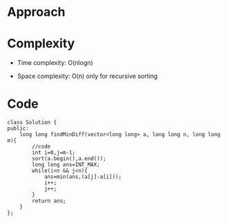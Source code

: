 # Approach
<!-- Describe your approach to solving the problem. -->

# Complexity
- Time complexity: O(nlogn)
<!-- Add your time complexity here, e.g. $$O(n)$$ -->

- Space complexity: O(n) only for recursive sorting
<!-- Add your space complexity here, e.g. $$O(n)$$ -->

# Code
```
class Solution {
public:
    long long findMinDiff(vector<long long> a, long long n, long long m){
        //code
        int i=0,j=m-1;
        sort(a.begin(),a.end());
        long long ans=INT_MAX;
        while(i<n && j<n){
            ans=min(ans,(a[j]-a[i]));
            i++;
            j++;
        }
        return ans;
    }   
};
```
